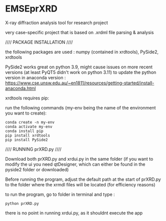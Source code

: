 # EMSEprXRD
X-ray diffraction analysis tool for research project

very case-specific project that is based on .xrdml file parsing & analysis


////
PACKAGE INSTALLATION
////

the following packages are used : numpy (contained in xrdtools), PySide2, xrdtools

PySide2 works great on python 3.9, might cause issues on more recent versions (at least PyQT5 didn't work on python 3.11)
to update the python version in anaconda version : https://www.cse.unsw.edu.au/~en1811/resources/getting-started/install-anaconda.html


xrdtools requires pip:

run the following commands (my-env being the name of the environment you want to create):
    
    conda create -n my-env
    conda activate my-env
    conda install pip
    pip install xrdtools
    pip install PySide2



////
RUNNING prXRD.py
////

Download both prXRD.py and xrdui.py in the same folder (if you want to modify the ui you need qtDesigner, which can either be found in the pyside2 folder or downloaded)

Before running the program, adjust the default path at the start of prXRD.py to the folder where the xrmdl files will be located (for efficiency reasons)

to run the program, go to folder in terminal and type :
  
    python prXRD.py
    
there is no point in running xrdui.py, as it shouldnt execute the app
